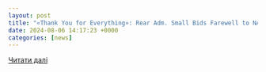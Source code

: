```yaml
---
layout: post
title: "«Thank You for Everything»: Rear Adm. Small Bids Farewell to NAVWAR After Nearly Four Decades of Service"
date: 2024-08-06 14:17:23 +0000
categories: [news]
---
```


[Читати далі](https://www.dvidshub.net/news/477649/thank-you-everything-rear-adm-small-bids-farewell-navwar-after-nearly-four-decades-service)
